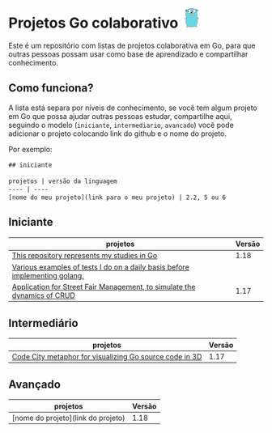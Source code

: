 # Projetos Go colaborativo <img src="https://raw.githubusercontent.com/devicons/devicon/master/icons/go/go-original.svg" alt="go" width="40" height="40"/> </a> 

Este é um repositório com listas de projetos colaborativa em Go, para que outras pessoas possam usar como base de aprendizado e compartilhar conhecimento.


## Como funciona?

A lista está separa por níveis de conhecimento, se você tem algum projeto em Go que possa ajudar outras pessoas estudar, compartilhe aqui, seguindo o modelo (`iniciante`, `intermediario`, `avancado`) você pode adicionar o projeto colocando link do github e o nome do projeto.

Por exemplo:

```
## iniciante

projetos | versão da linguagem
---- | ----
[nome do meu projeto](link para o meu projeto) | 2.2, 5 ou 6
```

## Iniciante

projetos | Versão
---- | ----
[This repository represents my studies in Go](https://github.com/JessicaNathany/go-studies) | 1.18
[Various examples of tests I do on a daily basis before implementing golang.](https://github.com/jeffotoni/goexample) |
[Application for Street Fair Management, to simulate the dynamics of CRUD](https://github.com/jeffersonto/feira-api) | 1.17

## Intermediário

projetos | Versão
---- | ----
[Code City metaphor for visualizing Go source code in 3D](https://github.com/rodrigo-brito/gocity) | 1.17


## Avançado

projetos | Versão
---- | ----
[nome do projeto](link do projeto) | 1.18

